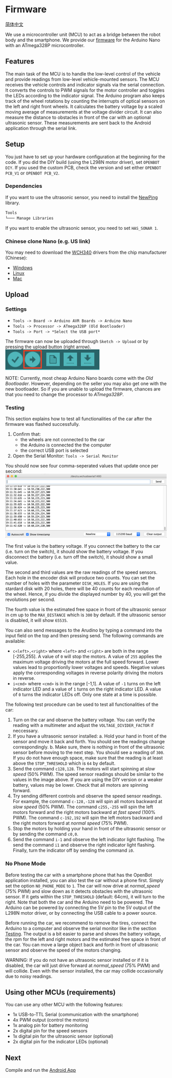 # Firmware

[简体中文](README_CN.md)

We use a microcontroller unit (MCU) to act as a bridge between the robot body and the smartphone.  We provide our [firmware](openbot_v1_nano/openbot_v1_nano.ino) for the Arduino Nano with an ATmega328P microcontroller.

## Features

The main task of the MCU is to handle the low-level control of the vehicle and provide readings from low-level vehicle-mounted sensors. The MCU receives the vehicle controls and indicator signals via the serial connection. It converts the controls to PWM signals for the motor controller and toggles the LEDs according to the indicator signal. The Arduino program also keeps track of the wheel rotations by counting the interrupts of optical sensors on the left and right front wheels. It calculates the battery voltage by a scaled moving average of measurements at the voltage divider circuit. It can also measure the distance to obstacles in front of the car with an optional ultrasonic sensor. These measurements are sent back to the Android application through the serial link.

## Setup

You just have to set up your hardware configuration at the beginning for the code. If you did the DIY build (using the L298N motor driver), set `OPENBOT DIY`.
If you used the custom PCB, check the version and set either `OPENBOT PCB_V1` or `OPENBOT PCB_V2`.

### Dependencies

If you want to use the ultrasonic sensor, you need to install the [NewPing](https://playground.arduino.cc/Code/NewPing) library.

```markdown
Tools
└─── Manage Libraries
```

If you want to enable the ultrasonic sensor, you need to set `HAS_SONAR 1`.

### Chinese clone Nano (e.g. US link)

You may need to download the [WCH340](http://www.wch.cn/product/CH340.html) drivers from the chip manufacturer (Chinese):

- [Windows](http://www.wch.cn/downloads/CH341SER_EXE.html)
- [Linux](http://www.wch.cn/download/CH341SER_LINUX_ZIP.html)
- [Mac](http://www.wch.cn/download/CH341SER_MAC_ZIP.html)

## Upload

### Settings

- `Tools -> Board -> Arduino AVR Boards -> Arduino Nano`
- `Tools -> Processor -> ATmega328P (Old Bootloader)`
- `Tools -> Port -> *Select the USB port*`

The firmware can now be uploaded through `Sketch -> Upload` or by pressing the upload button (right arrow).
![Firmware Upload](../docs/images/firmware_upload.png)

NOTE: Currently, most cheap Arduino Nano boards come with the *Old Bootloader*. However, depending on the seller you may also get one with the new bootloader. So if you are unable to upload the firmware, chances are that you need to change the processor to *ATmega328P*.

### Testing

This section explains how to test all functionalities of the car after the firmware was flashed successfully.

1. Confirm that:
    - the wheels are not connected to the car
    - the Arduino is connected the the computer
    - the correct USB port is selected
2. Open the Serial Monitor: `Tools -> Serial Monitor`

You should now see four comma-seperated values that update once per second:
![Serial Monitor](../docs/images/serial_monitor.png)

The first value is the battery voltage. If you connect the battery to the car (i.e. turn on the switch), it should show the battery voltage. If you disconnect the battery (i.e. turn off the switch), it should show a small value.

The second and third values are the raw readings of the speed sensors. Each hole in the encoder disk will produce two counts. You can set the number of holes with the parameter `DISK_HOLES`. If you are using the stardard disk with 20 holes, there will be 40 counts for each revolution of the wheel. Hence, if you divide the displayed number by 40, you will get the revolutions per second.

The fourth value is the estimated free space in front of the ultrasonic sensor in cm up to the `MAX_DISTANCE` which is `300` by default. If the ultrasonic sensor is disabled, it will show `65535`.

You can also send messages to the Arudino by typing a command into the input field on the top and then pressing send. The following commands are available:

- `c<left>,<right>` where `<left>` and `<right>` are both in the range [-255,255]. A value of `0` will stop the motors. A value of `255` applies the maximum voltage driving the motors at the full speed forward. Lower values lead to proportionlly lower voltages and speeds. Negative values apply the corresponding voltages in reverse polarity driving the motors in reverse.
- `i<cmd>` where `<cmd>` is in the range [-1,1]. A value of `-1` turns on the left indicator LED and a value of `1` turns on the right indicator LED. A value of `0` turns the indicator LEDs off. Only one state at a time is possible.

The following test procedure can be used to test all functionalities of the car:

1. Turn on the car and observe the battery voltage. You can verify the reading with a multimeter and adjust the `VOLTAGE_DIVIDER_FACTOR` if neccessary.
2. If you have a ultrasonic sensor installed:
    a. Hold your hand in front of the sensor and move it back and forth. You should see the readings change correspondingly.
    b. Make sure, there is nothing in front of the ultrasonic sensor before moving to the next step. You should see a reading of `300`. If you do not have enough space, make sure that the reading is at least above the `STOP_THRESHOLD` which is `64` by default.
3. Send the command `c128,128`. The motors will start spinning at *slow speed* (50% PWM). The speed sensor readings should be similar to the values in the image above. If you are using the DIY version or a weaker battery, values may be lower. Check that all motors are spinning forward.
4. Try sending different controls and observe the speed sensor readings. For example, the command `c-128,-128` will spin all motors backward at *slow speed* (50% PWM). The command `c255,-255` will spin the left motors forward and the right motors backward at *fast speed* (100% PWM). The command `c-192,192` will spin the left motors backward and the right motors forward at *normal speed* (75% PWM).
5. Stop the motors by holding your hand in front of the ultrasonic sensor or by sending the command `c0,0`.
6. Send the command `i-1` and observe the left indicator light flashing. The send the command `i1` and observe the right indicator light flashing. Finally, turn the indicator off by sending the command `i0`.

### No Phone Mode

Before testing the car with a smartphone phone that has the OpenBot application installed, you can also test the car without a phone first. Simply set the option `NO_PHONE_MODE` to `1`. The car will now drive at *normal_speed* (75% PWM) and slow down as it detects obstacles with the ultrasonic sensor. If it gets within the `STOP_THRESHOLD` (default: 64cm), it will turn to the right. Note that both the car and the Arduino need to be powered. The Arduino can be powered by connecting the 5V pin to the 5V output of the L298N motor driver, or by connecting the USB cable to a power source.

Before running the car, we recommend to remove the tires, connect the Arduino to a computer and observe the serial monitor like in the section [Testing](#testing). The output is a bit easier to parse and shows the battery voltage, the rpm for the left and right motors and the estimated free space in front of the car. You can move a large object back and forth in front of ultrasonic sensor and observe the speed of the motors changing.

WARNING: If you do not have an ultrasonic sensor installed or if it is disabled, the car will just drive forward at *normal_speed* (75% PWM) and will collide. Even with the sensor installed, the car may collide occasionally due to noisy readings.

## Using other MCUs (requirements)

You can use any other MCU with the following features:

- 1x USB-to-TTL Serial (communication with the smartphone)
- 4x PWM output (control the motors)
- 1x analog pin for battery monitoring
- 2x digital pin for the speed sensors
- 1x digital pin for the ultrasonic sensor (optional)
- 2x digital pin for the indicator LEDs (optional)

## Next

Compile and run the [Android App](../android/README.md)
